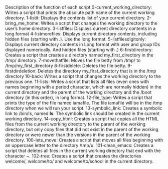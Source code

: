 Description of the function of each script
0-current_working_directory: Writes a script that prints the absolute path name of the current working directory.
1-listit: Displays the contents list of your current directory.
2-bring_me_home: Writes a script that changes the working directory to the user’s home directory.
3-listfiles: Displays current directory contents in a long format
4-listmorefiles: Displays current directory contents, including hidden files (starting with .). Use the long format.
5-listfilesdigitonly: Displays current directory contents in Long format with user and group IDs displayed numerically. And hidden files (starting with .)
6-firstdirectory: Creates a script that creates a directory named my_first_directory in the /tmp/ directory.
7-movethatfile: Moves the file betty from /tmp/ to /tmp/my_first_directory
8-firstdelete: Deletes the file betty.
9-firstdirdeletion: Deletes the directory my_first_directory that is in the /tmp directory
10-back: Writes a script that changes the working directory to the previous one.
11-lists: Writes a script that lists all files (even ones with names beginning with a period character, which are normally hidden) in the current directory and the parent of the working directory and the /boot directory (in this order), in long format.
12-file_type: Writes a script that prints the type of the file named iamafile. The file iamafile will be in the /tmp directory when we will run your script.
13-symbolic_link: Creates a symbolic link to /bin/ls, named __ls__. The symbolic link should be created in the current working directory.
14-copy_html: Creates a script that copies all the HTML files from the current working directory to the parent of the working directory, but only copy files that did not exist in the parent of the working directory or were newer than the versions in the parent of the working directory.
100-lets_move: Creates a script that moves all files beginning with an uppercase letter to the directory /tmp/u.
101-clean_emacs: Creates a script that deletes all files in the current working directory that end with the character ~.
102-tree: Creates a script that creates the directories welcome/, welcome/to/ and welcome/to/school in the current directory.
